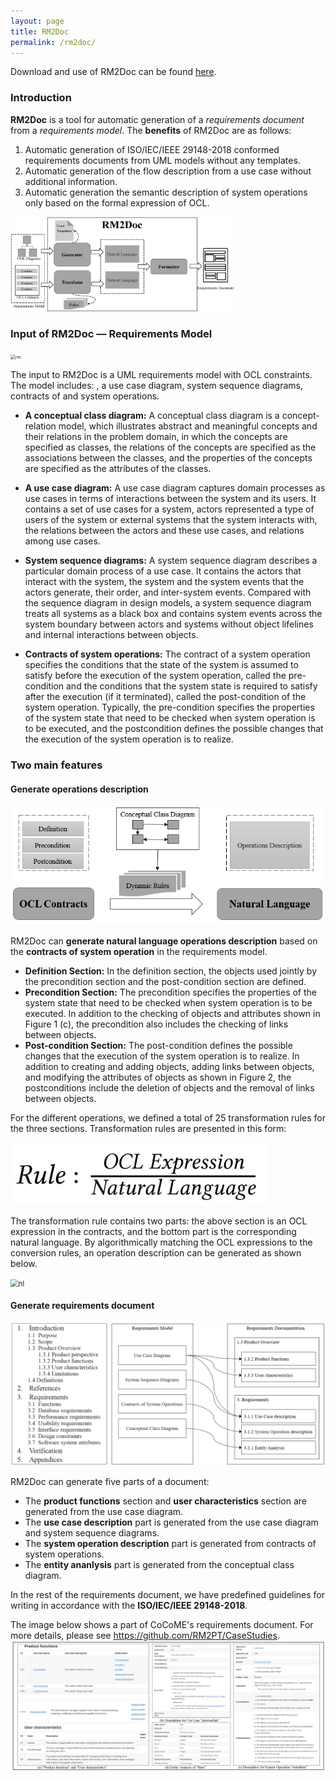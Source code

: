 ```yaml
---
layout: page
title: RM2Doc
permalink: /rm2doc/
---
```


Download and use of RM2Doc can be found [here](https://rm2pt.com/advs/rm2doc).

### Introduction

**RM2Doc** is a tool for automatic generation of a *requirements document* from a *requirements model*. The **benefits** of RM2Doc are as follows:

1. Automatic generation of ISO/IEC/IEEE 29148-2018 conformed requirements documents from UML models without any templates.
2. Automatic generation of the flow description from a use case without additional information.
3. Automatic generation the semantic description of system operations only based on the formal expression of OCL.

<img src="../../imgs/RM2Doc/image-20211126174857182.png" alt="image-20211126174857182" style="zoom: 35%;" />



### Input of RM2Doc — Requirements Model

<img src="../../imgs/RM2Doc/rm.png" alt="rm" style="zoom: 50%;" />

The input to RM2Doc is a UML requirements model with OCL constraints. The model includes: , a use case diagram, system sequence diagrams, contracts of and system operations.

- **A conceptual class diagram:** A conceptual class diagram is a concept-relation model, which illustrates abstract and meaningful concepts and their relations in the problem domain, in which the concepts are specified as classes, the relations of the concepts are specified as the associations between the classes, and the properties of the concepts are specified as the attributes of the classes.

- **A use case diagram:** A use case diagram captures domain processes as use cases in terms of interactions between the system and its users. It contains a set of use cases for a system, actors represented a type of users of the system or external systems that the system interacts with, the relations between the actors and these use cases, and relations among use cases.

- **System sequence diagrams:** A system sequence diagram describes a particular domain process of a use case. It contains the actors that interact with the system, the system and the system events that the actors generate, their order, and inter-system events. Compared with the sequence diagram in design models, a system sequence diagram treats all systems as a black box and contains system events across the system boundary between actors and systems without object lifelines and internal interactions between objects.
- **Contracts of system operations:** The contract of a system operation specifies the conditions that the state of the system is assumed to satisfy before the execution of the system operation, called the pre-condition and the conditions that the system state is required to satisfy after the execution (if it terminated), called the post-condition of the system operation. Typically, the pre-condition specifies the properties of the system state that need to be checked when system operation is to be executed, and the postcondition defines the possible changes that the execution of the system operation is to realize.

### Two main features

#### Generate operations description

<img src="../../imgs/RM2Doc/genopdescription.png" alt="genopdescription" style="zoom: 100%;" />

RM2Doc can **generate natural language operations description** based on the **contracts of system operation** in the requirements model.

- **Definition Section:** In the definition section, the objects used jointly by the precondition section and the post-condition section are defined.
- **Precondition Section:** The precondition specifies the properties of the system state that need to be checked when system operation is to be executed. In addition to the checking of objects and attributes shown in Figure 1 (c), the precondition also includes the checking
  of links between objects.
- **Post-condition Section:** The post-condition defines the possible changes that the execution of the system operation is to realize. In addition to creating and adding objects, adding links between objects, and modifying the attributes of objects as shown in Figure 2, the postconditions include the deletion of objects and the removal of links between objects.

For the different operations, we defined a total of 25 transformation rules for the three sections. Transformation rules are presented in this form:

<img src="../../imgs/RM2Doc/image-20220424142859481.png" alt="image-20220424142859481" style="zoom: 40%;" />

The transformation rule contains two parts: the above section is an OCL expression in the contracts, and the bottom part is the corresponding natural language. By algorithmically matching the OCL expressions to the conversion rules, an operation description can be generated as shown below.

<img src="../../imgs/RM2Doc/nl.png" alt="nl" style="zoom: 80%;" />

#### Generate requirements document

<img src="../../imgs/RM2Doc/image-20220507180457264.png" alt="image-20220507180457264" style="zoom: 100%;" />


RM2Doc can generate five parts of a document:

- The **product functions** section and **user characteristics** section are generated from the use case diagram.
- The **use case description** part is generated from the use case diagram and system sequence diagrams.
-  The **system operation description** part is generated from contracts of system operations.
- The **entity ananlysis** part  is generated from the conceptual class diagram.

In the rest of the requirements document, we have predefined guidelines for writing in accordance with the **ISO/IEC/IEEE 29148-2018**.

The image below shows a part of CoCoME's requirements document. For more details, please see https://github.com/RM2PT/CaseStudies.
<img src="../../imgs/RM2Doc/doc.png" alt="doc" style="zoom: 80%;" />

